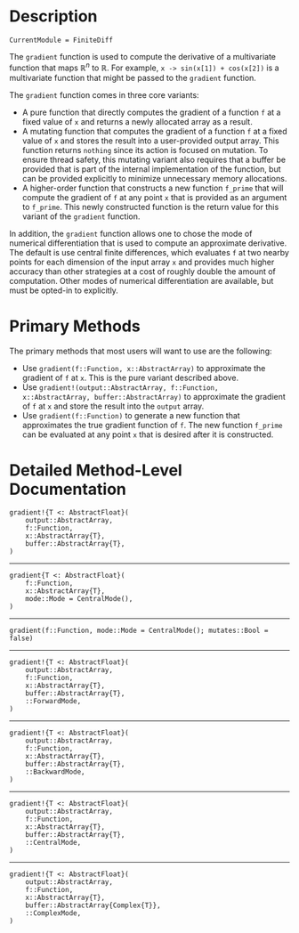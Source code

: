 # Description

```@meta
CurrentModule = FiniteDiff
```

The `gradient` function is used to compute the derivative of a multivariate
function that maps $\mathbb{R}^n$ to $\mathbb{R}$. For example,
`x -> sin(x[1]) + cos(x[2])` is a multivariate function that might be passed to
the `gradient` function.

The `gradient` function comes in three core variants:

* A pure function that directly computes the gradient of a function `f` at a
    fixed value of `x` and returns a newly allocated array as a result.
* A mutating function that computes the gradient of a function `f` at a fixed
    value of `x` and stores the result into a user-provided output array. This
    function returns `nothing` since its action is focused on mutation. To
    ensure thread safety, this mutating variant also requires that a buffer
    be provided that is part of the internal implementation of the function,
    but can be provided explicitly to minimize unnecessary memory allocations.
* A higher-order function that constructs a new function `f_prime` that will
    compute the gradient of `f` at any point `x` that is provided as an
    argument to `f_prime`. This newly constructed function is the return value
    for this variant of the `gradient` function.

In addition, the `gradient` function allows one to chose the mode of
numerical differentiation that is used to compute an approximate derivative.
The default is use central finite differences, which evaluates `f` at two
nearby points for each dimension of the input array `x` and provides much
higher accuracy than other strategies at a cost of roughly double the amount of
computation. Other modes of numerical differentiation are available, but must
be opted-in to explicitly.

# Primary Methods

The primary methods that most users will want to use are the following:

* Use `gradient(f::Function, x::AbstractArray)` to approximate the gradient
    of `f` at `x`. This is the pure variant described above.
* Use `gradient!(output::AbstractArray, f::Function, x::AbstractArray, buffer::AbstractArray)`
    to approximate the gradient of `f` at `x` and store the result into the
    `output` array.
* Use `gradient(f::Function)` to generate a new function that approximates
    the true gradient function of `f`. The new function `f_prime` can be
    evaluated at any point `x` that is desired after it is constructed.

# Detailed Method-Level Documentation

```@docs
gradient!{T <: AbstractFloat}(
    output::AbstractArray,
    f::Function,
    x::AbstractArray{T},
    buffer::AbstractArray{T},
)
```

---

```@docs
gradient{T <: AbstractFloat}(
    f::Function,
    x::AbstractArray{T},
    mode::Mode = CentralMode(),
)
```

---

```@docs
gradient(f::Function, mode::Mode = CentralMode(); mutates::Bool = false)
```

---

```@docs
gradient!{T <: AbstractFloat}(
    output::AbstractArray,
    f::Function,
    x::AbstractArray{T},
    buffer::AbstractArray{T},
    ::ForwardMode,
)
```

---

```@docs
gradient!{T <: AbstractFloat}(
    output::AbstractArray,
    f::Function,
    x::AbstractArray{T},
    buffer::AbstractArray{T},
    ::BackwardMode,
)
```

---

```@docs
gradient!{T <: AbstractFloat}(
    output::AbstractArray,
    f::Function,
    x::AbstractArray{T},
    buffer::AbstractArray{T},
    ::CentralMode,
)
```

---

```@docs
gradient!{T <: AbstractFloat}(
    output::AbstractArray,
    f::Function,
    x::AbstractArray{T},
    buffer::AbstractArray{Complex{T}},
    ::ComplexMode,
)
```
